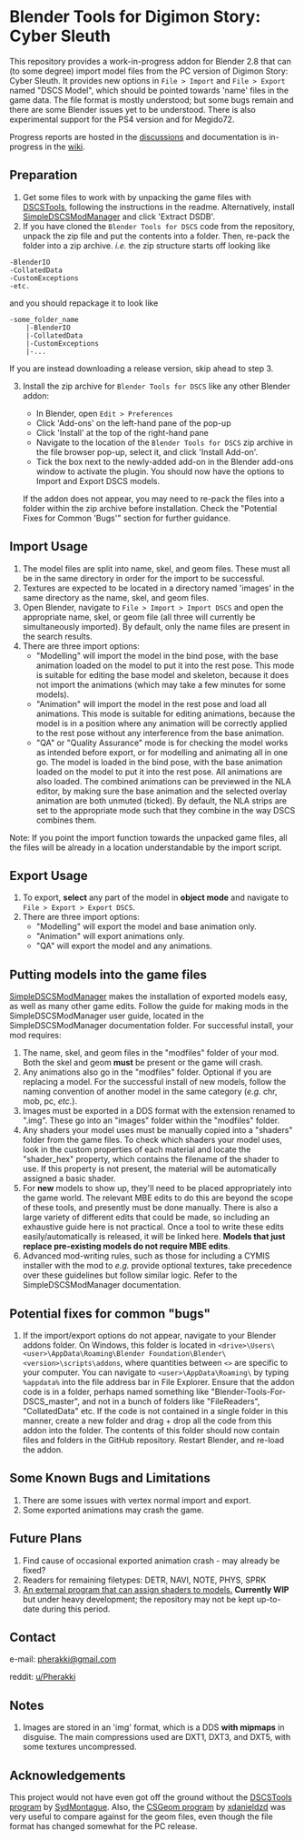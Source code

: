 # Blender Tools for Digimon Story: Cyber Sleuth
This repository provides a work-in-progress addon for Blender 2.8 that can (to some degree) import model files from the PC version of Digimon Story: Cyber Sleuth. It provides new options in `File > Import` and `File > Export` named "DSCS Model", which should be pointed towards 'name' files in the game data. The file format is mostly understood; but some bugs remain and there are some Blender issues yet to be understood. There is also experimental support for the PS4 version and for Megido72.

Progress reports are hosted in the [discussions](https://github.com/Pherakki/Blender-Tools-for-DSCS/discussions/1) and documentation is in-progress in the [wiki](https://github.com/Pherakki/Blender-Tools-for-DSCS/wiki).

## Preparation
1. Get some files to work with by unpacking the game files with [DSCSTools](https://github.com/SydMontague/DSCSTools), following the instructions in the readme. Alternatively, install [SimpleDSCSModManager](https://github.com/Pherakki/SimpleDSCSModManager) and click 'Extract DSDB'.
2. If you have cloned the `Blender Tools for DSCS` code from the repository, unpack the zip file and put the contents into a folder. Then, re-pack the folder into a zip archive.
_i.e._ the zip structure starts off looking like
```
-BlenderIO
-CollatedData
-CustomExceptions
-etc.
```
and you should repackage it to look like
```
-some_folder_name
    |-BlenderIO
    |-CollatedData
    |-CustomExceptions
    |-...
```
If you are instead downloading a release version, skip ahead to step 3.

3. Install the zip archive for `Blender Tools for DSCS` like any other Blender addon:
    * In Blender, open `Edit > Preferences`
    * Click 'Add-ons' on the left-hand pane of the pop-up
    * Click 'Install' at the top of the right-hand pane
    * Navigate to the location of the `Blender Tools for DSCS` zip archive in the file browser pop-up, select it, and click 'Install Add-on'.
    * Tick the box next to the newly-added add-on in the Blender add-ons window to activate the plugin. You should now have the options to Import and Export DSCS models.
    
    If the addon does not appear, you may need to re-pack the files into a folder within the zip archive before installation. Check the "Potential Fixes for Common 'Bugs'" section for further guidance. 

## Import Usage
1. The model files are split into name, skel, and geom files. These must all be in the same directory in order for the import to be successful.
2. Textures are expected to be located in a directory named 'images' in the same directory as the name, skel, and geom files.
3. Open Blender, navigate to `File > Import > Import DSCS` and open the appropriate name, skel, or geom file (all three will currently be simultaneously imported). By default, only the name files are present in the search results.
4. There are three import options:
    * "Modelling" will import the model in the bind pose, with the base animation loaded on the model to put it into the rest pose. This mode is suitable for editing the base model and skeleton, because it does not import the animations (which may take a few minutes for some models).
    * "Animation" will import the model in the rest pose and load all animations. This mode is suitable for editing animations, because the model is in a position where any animation will be correctly applied to the rest pose without any interference from the base animation.
    * "QA" or "Quality Assurance" mode is for checking the model works as intended before export, or for modelling and animating all in one go. The model is loaded in the bind pose, with the base animation loaded on the model to put it into the rest pose. All animations are also loaded. The combined animations can be previewed in the NLA editor, by making sure the base animation and the selected overlay animation are both unmuted (ticked). By default, the NLA strips are set to the appropriate mode such that they combine in the way DSCS combines them.

Note: If you point the import function towards the unpacked game files, all the files will be already in a location understandable by the import script.

## Export Usage
1. To export, **select** any part of the model in **object mode** and navigate to `File > Export > Export DSCS`.
2. There are three import options:
    * "Modelling" will export the model and base animation only.
    * "Animation" will export animations only.
    * "QA" will export the model and any animations.

## Putting models into the game files
[SimpleDSCSModManager](https://github.com/Pherakki/SimpleDSCSModManager) makes the installation of exported models easy, as well as many other game edits. Follow the guide for making mods in the SimpleDSCSModManager user guide, located in the SimpleDSCSModManager documentation folder. For successful install, your mod requires:
1. The name, skel, and geom files in the "modfiles" folder of your mod. Both the skel and geom **must** be present or the game will crash.
2. Any animations also go in the "modfiles" folder. Optional if you are replacing a model. For the successful install of new models, follow the naming convention of another model in the same category (_e.g._ chr, mob, pc, _etc._).
3. Images must be exported in a DDS format with the extension renamed to ".img". These go into an "images" folder within the "modfiles" folder.
4. Any shaders your model uses must be manually copied into a "shaders" folder from the game files. To check which shaders your model uses, look in the custom properties of each material and locate the "shader_hex" property, which contains the filename of the shader to use. If this property is not present, the material will be automatically assigned a basic shader.
5. For **new** models to show up, they'll need to be placed appropriately into the game world. The relevant MBE edits to do this are beyond the scope of these tools, and presently must be done manually. There is also a large variety of different edits that could be made, so including an exhaustive guide here is not practical. Once a tool to write these edits easily/automatically is released, it will be linked here. **Models that just replace pre-existing models do not require MBE edits**.
6. Advanced mod-writing rules, such as those for including a CYMIS installer with the mod to _e.g._ provide optional textures, take precedence over these guidelines but follow similar logic. Refer to the SimpleDSCSModManager documentation.

## Potential fixes for common "bugs"
1. If the import/export options do not appear, navigate to your Blender addons folder. On Windows, this folder is located in `<drive>\Users\<user>\AppData\Roaming\Blender Foundation\Blender\<version>\scripts\addons`, where quantities between `<>` are specific to your computer. You can navigate to `<user>\AppData\Roaming\` by typing `%appdata%` into the file address bar in File Explorer. Ensure that the addon code is in a folder, perhaps named something like "Blender-Tools-For-DSCS_master", and not in a bunch of folders like "FileReaders", "CollatedData" etc. If the code is not contained in a single folder in this manner, create a new folder and drag + drop all the code from this addon into the folder. The contents of this folder should now contain files and folders in the GitHub repository. Restart Blender, and re-load the addon.
   
## Some Known Bugs and Limitations
1. There are some issues with vertex normal import and export.
2. Some exported animations may crash the game.

## Future Plans
1. Find cause of occasional exported animation crash - may already be fixed?
2. Readers for remaining filetypes: DETR, NAVI, NOTE, PHYS, SPRK
3. [An external program that can assign shaders to models.](https://github.com/Pherakki/DSCSModelDataEditor) **Currently WIP** but under heavy development; the repository may not be kept up-to-date during this period.

## Contact
e-mail: pherakki@gmail.com

reddit: [u/Pherakki](https://www.reddit.com/user/Pherakki)

## Notes
1. Images are stored in an 'img' format, which is a DDS **with mipmaps** in disguise. The main compressions used are DXT1, DXT3, and DXT5, with some textures uncompressed.

## Acknowledgements
This project would not have even got off the ground without the [DSCSTools program](https://github.com/SydMontague/DSCSTools) by [SydMontague](https://github.com/SydMontague). Also, the [CSGeom program](https://github.com/xdanieldzd/CSGeom) by [xdanieldzd](https://github.com/xdanieldzd) was very useful to compare against for the geom files, even though the file format has changed somewhat for the PC release.
